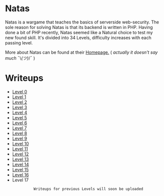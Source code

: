 # Natas

Natas is a wargame that teaches the basics of serverside web-security. The sole reason for solving Natas is that its backend is written in PHP. Having done a bit of PHP recently, Natas seemed like a Natural choice to test my new found skill. It's divided into 34 Levels, difficulty increases with each passing level.

More about Natas can be found at their [Homepage.](https://overthewire.org/wargames/natas/) ( _actually it doesn't say much_ ¯\\_(ツ)_/¯ )

# Writeups
- [Level 0](./Level0.md)
- [Level 1](./Level1.md) 
- [Level 2](./Level2.md)
- [Level 3](./Level3.md)
- [Level 4](./Level4.md)
- [Level 5](./Level5.md)
- [Level 6](./Level6.md)
- [Level 7](./Level7.md)
- [Level 8](./Level8.md)
- [Level 9](./Level9.md)
- [Level 10](./Level10.md)
- [Level 11](./Level11.md)
- [Level 12](./Level12.md)
- [Level 13](./Level13.md)
- [Level 14](./Level14.md)
- [Level 15](./Level15.md)
- [Level 16](./Level16.md)
- Level 17

```
             Writeups for previous Levels will soon be uploaded
```
